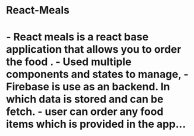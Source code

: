 # React-Meals
#   - React meals is a react base application that allows you to order the food . - Used multiple components and states to manage, - Firebase is use as an backend. In which data is stored and can be fetch. - user can order any food items which is provided in the app…
